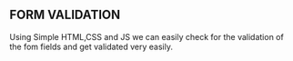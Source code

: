 ## FORM VALIDATION 

Using Simple HTML,CSS and JS we can easily check for the validation of the fom fields and get validated very easily.